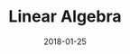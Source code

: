 ---
title: "Linear Algebra"
collection: courses
permalink: /courses/Linear_Algebra
venue: "ShanghaiTech University"
date: 2018-01-25
location: "Shanghai, China"
---